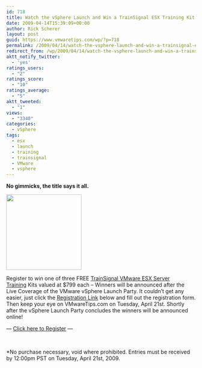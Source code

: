 ```yaml
---
id: 718
title: Watch the vSphere Launch and Win a TrainSignal ESX Training Kit
date: 2009-04-14T15:39:09+00:00
author: Rick Scherer
layout: post
guid: https://www.vmwaretips.com/wp/?p=718
permalink: /2009/04/14/watch-the-vsphere-launch-and-win-a-trainsignal-esx-training-kit/
redirect_from: /wp/2009/04/14/watch-the-vsphere-launch-and-win-a-trainsignal-esx-training-kit/
aktt_notify_twitter:
  - 'yes'
ratings_users:
  - "2"
ratings_score:
  - "10"
ratings_average:
  - "5"
aktt_tweeted:
  - "1"
views:
  - "3340"
categories:
  - vSphere
tags:
  - esx
  - launch
  - training
  - trainsignal
  - VMware
  - vsphere
---
```

<div>
  <p>
    <strong>No gimmicks, the title says it all.</strong>
  </p>
  
  <p>
    <img class="alignright size-medium wp-image-705" title="ts_esx" src="https://www.vmwaretips.com/wp-content/uploads/2009/04/ts_esx-300x198.jpg" alt="" height="200" srcset="https://www.vmwaretips.com/wp-content/uploads/2009/04/ts_esx-300x198.jpg 300w, https://www.vmwaretips.com/wp-content/uploads/2009/04/ts_esx.jpg 500w" sizes="(max-width: 300px) 100vw, 300px" />
  </p>
  
  <p style="text-align: left; ">
    Register to win one of three FREE <a href="http://www.trainsignal.com/VMware-ESX-Server-Training-P14.aspx" target="_blank"><span style="text-decoration: none;">TrainSignal VMware ESX Server Training</span></a> Kits valued at $799 each &#8211; Winners will be announced after the Live Coverage of the VMware vSphere Launch Party. It couldn&#8217;t get any easier, just click the <a href="https://www.vmwaretips.com/contest/register.php" target="_blank">Registration Link</a> below and fill out the registration form. Then keep your eye on VMwareTips.com on Tuesday, April 21st. Shortly after the vSphere Launch Party concludes the winners will be announced online!
  </p>
  
  <p style="text-align: left; ">
    &#8212; <a href="https://www.vmwaretips.com/contest/register.php" target="_blank">Click here to Register</a> &#8212;
  </p>
  
  <p style="text-align: left; ">
     
  </p>
  
  <p>
    *No purchase necessary, void where prohibited. Entries must be received by 12:00pm PST on Tuesday, April 21st, 2009. 
  </p>
</div>